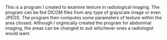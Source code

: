 This is a program I created to examine texture in radiological imaging. 
The program can be fed DICOM files from any type of grayscale image or even JPEGS. 
The program then computes some parameters of texture within the area chosed.
Although I orginically created the program for abdominal imaging, the areas can be changed to suit whichever ones a radiologist would want. 
